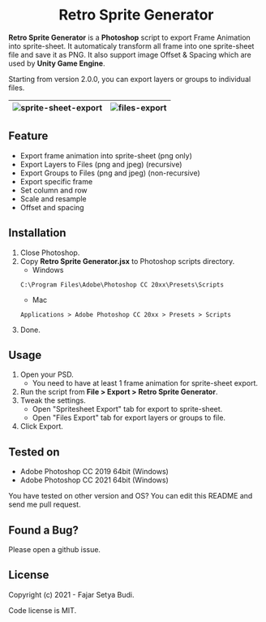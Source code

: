 <p align="center">
  <h1 align="center" style="font-weight: bold">Retro Sprite Generator</h1>
</p>

**Retro Sprite Generator** is a **Photoshop** script to export Frame Animation into sprite-sheet. It automaticaly transform all frame into one sprite-sheet file and save it as PNG. It also support image Offset & Spacing which are used by **Unity Game Engine**.

Starting from version 2.0.0, you can export layers or groups to individual files.

| ![sprite-sheet-export](https://user-images.githubusercontent.com/9734293/110560468-a0df9d00-8178-11eb-9a18-21ae8e277c14.png) | ![files-export](https://user-images.githubusercontent.com/9734293/110560483-a6d57e00-8178-11eb-9e89-5e5d38f5b086.png) |
| - | - |

## Feature
* Export frame animation into sprite-sheet (png only)
* Export Layers to Files (png and jpeg) (recursive)
* Export Groups to Files (png and jpeg) (non-recursive)
* Export specific frame
* Set column and row
* Scale and resample
* Offset and spacing

## Installation
 1. Close Photoshop.
 2. Copy **Retro Sprite Generator.jsx** to Photoshop scripts directory.
    - Windows
    ```
    C:\Program Files\Adobe\Photoshop CC 20xx\Presets\Scripts
    ```
    - Mac 
    ```
    Applications > Adobe Photoshop CC 20xx > Presets > Scripts
    ```
 3. Done.

## Usage
 1. Open your PSD.
    - You need to have at least 1 frame animation for sprite-sheet export.
 2. Run the script from **File > Export > Retro Sprite Generator**.
 3. Tweak the settings.
    - Open "Spritesheet Export" tab for export to sprite-sheet.
    - Open "Files Export" tab for export layers or groups to file.
 4. Click Export.

## Tested on
 * Adobe Photoshop CC 2019 64bit (Windows)
 * Adobe Photoshop CC 2021 64bit (Windows)

You have tested on other version and OS? You can edit this README and send me pull request.

## Found a Bug?
Please open a github issue.

## License
Copyright (c) 2021 - Fajar Setya Budi.

Code license is MIT.
